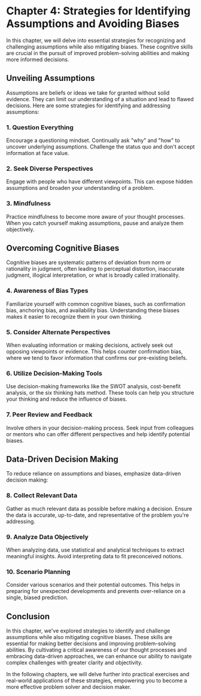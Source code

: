 Chapter 4: Strategies for Identifying Assumptions and Avoiding Biases
=====================================================================

In this chapter, we will delve into essential strategies for recognizing and challenging assumptions while also mitigating biases. These cognitive skills are crucial in the pursuit of improved problem-solving abilities and making more informed decisions.

Unveiling Assumptions
---------------------

Assumptions are beliefs or ideas we take for granted without solid evidence. They can limit our understanding of a situation and lead to flawed decisions. Here are some strategies for identifying and addressing assumptions:

### 1. **Question Everything**

Encourage a questioning mindset. Continually ask "why" and "how" to uncover underlying assumptions. Challenge the status quo and don't accept information at face value.

### 2. **Seek Diverse Perspectives**

Engage with people who have different viewpoints. This can expose hidden assumptions and broaden your understanding of a problem.

### 3. **Mindfulness**

Practice mindfulness to become more aware of your thought processes. When you catch yourself making assumptions, pause and analyze them objectively.

Overcoming Cognitive Biases
---------------------------

Cognitive biases are systematic patterns of deviation from norm or rationality in judgment, often leading to perceptual distortion, inaccurate judgment, illogical interpretation, or what is broadly called irrationality.

### 4. **Awareness of Bias Types**

Familiarize yourself with common cognitive biases, such as confirmation bias, anchoring bias, and availability bias. Understanding these biases makes it easier to recognize them in your own thinking.

### 5. **Consider Alternate Perspectives**

When evaluating information or making decisions, actively seek out opposing viewpoints or evidence. This helps counter confirmation bias, where we tend to favor information that confirms our pre-existing beliefs.

### 6. **Utilize Decision-Making Tools**

Use decision-making frameworks like the SWOT analysis, cost-benefit analysis, or the six thinking hats method. These tools can help you structure your thinking and reduce the influence of biases.

### 7. **Peer Review and Feedback**

Involve others in your decision-making process. Seek input from colleagues or mentors who can offer different perspectives and help identify potential biases.

Data-Driven Decision Making
---------------------------

To reduce reliance on assumptions and biases, emphasize data-driven decision making:

### 8. **Collect Relevant Data**

Gather as much relevant data as possible before making a decision. Ensure the data is accurate, up-to-date, and representative of the problem you're addressing.

### 9. **Analyze Data Objectively**

When analyzing data, use statistical and analytical techniques to extract meaningful insights. Avoid interpreting data to fit preconceived notions.

### 10. **Scenario Planning**

Consider various scenarios and their potential outcomes. This helps in preparing for unexpected developments and prevents over-reliance on a single, biased prediction.

Conclusion
----------

In this chapter, we've explored strategies to identify and challenge assumptions while also mitigating cognitive biases. These skills are essential for making better decisions and improving problem-solving abilities. By cultivating a critical awareness of our thought processes and embracing data-driven approaches, we can enhance our ability to navigate complex challenges with greater clarity and objectivity.

In the following chapters, we will delve further into practical exercises and real-world applications of these strategies, empowering you to become a more effective problem solver and decision maker.

